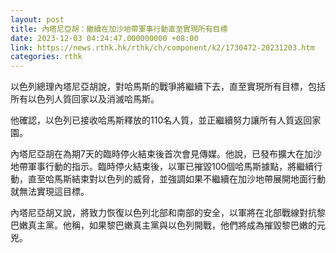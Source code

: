 ```yaml
---
layout: post
title: 內塔尼亞胡：繼續在加沙地帶軍事行動直至實現所有目標
date: 2023-12-03 04:24:47.000000000 +08:00
link: https://news.rthk.hk/rthk/ch/component/k2/1730472-20231203.htm
categories: rthk
---
```


以色列總理內塔尼亞胡說，對哈馬斯的戰爭將繼續下去，直至實現所有目標，包括所有以色列人質回家以及消滅哈馬斯。

他確認，以色列已接收哈馬斯釋放的110名人質，並正繼續努力讓所有人質返回家園。

內塔尼亞胡在為期7天的臨時停火結束後首次會見傳媒。他說，已發布擴大在加沙地帶軍事行動的指示。臨時停火結束後，以軍已摧毀100個哈馬斯據點，將繼續行動，直至哈馬斯結束對以色列的威脅，並強調如果不繼續在加沙地帶展開地面行動就無法實現這目標。

內塔尼亞胡又說，將致力恢復以色列北部和南部的安全，以軍將在北部戰線對抗黎巴嫩真主黨。他稱，如果黎巴嫩真主黨與以色列開戰，他們將成為摧毀黎巴嫩的元兇。
